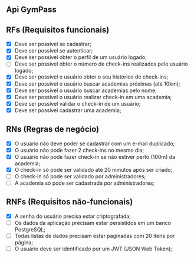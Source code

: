 <span style="text-align: center; display: inline;"><h2>Api GymPass </h2></span>


## RFs (Requisitos funcionais)
 * [x] Deve ser possível se cadastrar;
 * [x] Deve ser possível se autenticar;
 * [x] Deve ser possível obter o perfil de um usuário logado;
 * [ ] Deve ser possível obter o número de check-ins realizados pelo      usuário logado;
 * [x] Deve ser possível o usuário obter o seu histórico de check-ins;
 * [x] Deve ser possível o usuário buscar academias próximas (até 10km);
 * [x] Deve ser possível o usuário buscar academias pelo nome;
 * [x] Deve ser possível o usuário realizar check-in em uma academia;
 * [x] Deve ser possível validar o check-in de um usuário;
 * [x] Deve ser possível cadastrar uma academia;
## RNs (Regras de negócio)
 * [x] O usuário não deve poder se cadastrar com um e-mail duplicado;
 * [x] O usuário não pode fazer 2 check-ins no mesmo dia;
 * [x] O usuário não pode fazer check-in se não estiver perto (100m) da academia;
 * [x] O check-in só pode ser validado até 20 minutos após ser criado;
 * [ ] O check-in só pode ser validado por administradores;
 * [ ] A academia só pode ser cadastrada por administradores;
## RNFs (Requisitos não-funcionais)
 * [x] A senha do usuário precisa estar criptografada;
 * [ ] Os dados da aplicação precisam estar persistidos em um banco PostgreSQL;
 * [ ] Todas listas de dados precisam estar paginadas com 20 itens por página;
 * [ ] O usuário deve ser identificado por um JWT (JSON Web Token);
